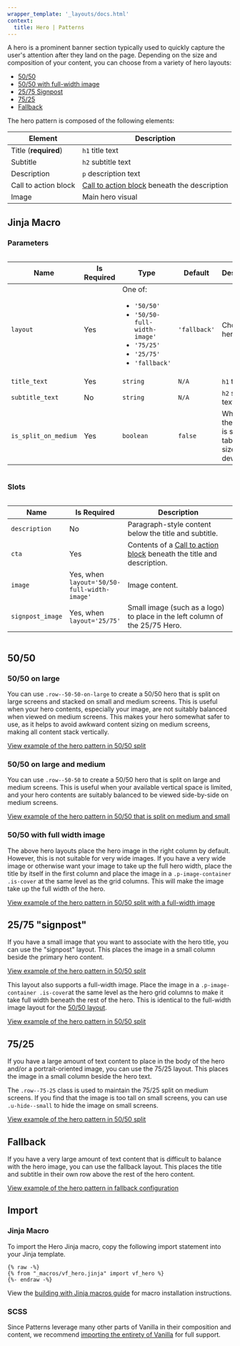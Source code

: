 ```yaml
---
wrapper_template: '_layouts/docs.html'
context:
  title: Hero | Patterns
---
```


A hero is a prominent banner section typically used to quickly capture the user's attention after they land on the page.
Depending on the size and composition of your content, you can choose from a variety of hero layouts:

- [50/50](#5050)
- [50/50 with full-width image](#5050-with-full-width-image)
- [25/75 Signpost](#2575-signpost)
- [75/25](#7525)
- [Fallback](#fallback)

The hero pattern is composed of the following elements:

| Element              | Description                                                              |
| -------------------- | ------------------------------------------------------------------------ |
| Title (**required**) | `h1` title text                                                          |
| Subtitle             | `h2` subtitle text                                                       |
| Description          | `p` description text                                                     |
| Call to action block | [Call to action block](/docs/patterns/cta-block) beneath the description |
| Image                | Main hero visual                                                         |

## Jinja Macro

### Parameters

<div style="overflow: auto;">
  <table style="overflow: visible; width: auto;">
    <thead>
      <tr>
        <th style="width: 20%;">Name</th>
        <th style="width: 15%;">Is Required</th>
        <th style="width: 20%;">Type</th>
        <th style="width: 15%;">Default</th>
        <th style="width: 30%;">Description</th>
      </tr>
    </thead>
    <tbody>
      <tr>
        <td><code>layout</code></td>
        <td>Yes</td>
        <td>
          One of:
          <ul class="p-list">
            <li class="p-list__item has-bullet"><code>'50/50'</code></li>
            <li class="p-list__item has-bullet"><code>'50/50-full-width-image'</code></li>
            <li class="p-list__item has-bullet"><code>'75/25'</code></li>
            <li class="p-list__item has-bullet"><code>'25/75'</code></li>
            <li class="p-list__item has-bullet"><code>'fallback'</code></li>
          </ul>
        </td>
        <td><code>'fallback'</code></td>
        <td>Choice of hero layout.</td>
      </tr>
      <tr>
        <td><code>title_text</code></td>
        <td>Yes</td>
        <td><code>string</code></td>
        <td><code>N/A</code></td>
        <td><code>h1</code> title text</td>
      </tr>
      <tr>
        <td><code>subtitle_text</code></td>
        <td>No</td>
        <td><code>string</code></td>
        <td><code>N/A</code></td>
        <td><code>h2</code> subtitle text</td>
      </tr>
      <tr>
        <td><code>is_split_on_medium</code></td>
        <td>Yes</td>
        <td><code>boolean</code></td>
        <td><code>false</code></td>
        <td>Whether the layout is split on tablet-sized devices.</td>
      </tr>
    </tbody>
  </table>
</div>

### Slots

<div style="overflow: auto;">
  <table style="overflow: visible; width: auto;">
    <thead>
      <tr>
        <th style="width: 20%;">Name</th>
        <th style="width: 25%;">Is Required</th>
        <th style="width: 55%;">Description</th>
      </tr>
    </thead>
    <tbody>
      <tr>
        <td><code>description</code></td>
        <td>No</td>
        <td>Paragraph-style content below the title and subtitle.</td>
      </tr>
      <tr>
        <td><code>cta</code></td>
        <td>Yes</td>
        <td>Contents of a <a href="/docs/patterns/cta-block">Call to action block</a> beneath the title and description.</td>
      </tr>
      <tr>
        <td><code>image</code></td>
        <td>Yes, when <code>layout='50/50-full-width-image'</code></td>
        <td>Image content.</td>
      </tr>
      <tr>
        <td><code>signpost_image</code></td>
        <td>Yes, when <code>layout='25/75'</code></td>
        <td>Small image (such as a logo) to place in the left column of the 25/75 Hero.</td>
      </tr>
    </tbody>
  </table>
</div>

## 50/50

### 50/50 on large

You can use <code>.row--50-50-on-large</code> to create a 50/50 hero that is split on large screens and stacked on small
and medium screens.
This is useful when your hero contents, especially your image, are not suitably balanced when viewed on medium screens.
This makes your hero somewhat safer to use, as it helps to avoid awkward content sizing on medium screens, making all
content stack vertically.

<div class="embedded-example"><a href="/docs/examples/patterns/hero/hero-50-50" class="js-example">
View example of the hero pattern in 50/50 split
</a></div>

### 50/50 on large and medium

You can use <code>.row--50-50</code> to create a 50/50 hero that is split on large and medium screens.
This is useful when your available vertical space is limited, and your hero contents are suitably balanced to be viewed
side-by-side on medium screens.

<div class="embedded-example"><a href="/docs/examples/patterns/hero/hero-50-50-split-on-medium" class="js-example">
View example of the hero pattern in 50/50 that is split on medium and small
</a></div>

### 50/50 with full width image

The above hero layouts place the hero image in the right column by default. However, this is not suitable for very wide
images.
If you have a very wide image or otherwise want your image to take up the full hero width, place the title by itself in
the first column and place the image in a <code>.p-image-container .is-cover</code> at the same level as the grid
columns.
This will make the image take up the full width of the hero.

<div class="embedded-example"><a href="/docs/examples/patterns/hero/hero-50-50-full-width-image" class="js-example">
View example of the hero pattern in 50/50 split with a full-width image
</a></div>

## 25/75 "signpost"

If you have a small image that you want to associate with the hero title, you can use the "signpost" layout.
This places the image in a small column beside the primary hero content.

<div class="embedded-example"><a href="/docs/examples/patterns/hero/hero-signpost" class="js-example">
View example of the hero pattern in 50/50 split
</a></div>

This layout also supports a full-width image. Place the image in a <code>.p-image-container .is-cover</code>at the same
level as the hero grid columns to make it take full width beneath the rest of the hero. This is identical to the
full-width image layout for the [50/50 layout](#50-50-with-full-width-image).

<div class="embedded-example"><a href="/docs/examples/patterns/hero/hero-signpost-full-width-image" class="js-example">
View example of the hero pattern in 50/50 split
</a></div>

## 75/25

If you have a large amount of text content to place in the body of the hero and/or a portrait-oriented image, you can
use the 75/25 layout. This places the image in a small column beside the hero text.

The <code>.row--75-25</code> class is used to maintain the 75/25 split on medium screens.
If you find that the image is too tall on small screens, you can use <code>.u-hide--small</code> to hide the image on
small screens.

<div class="embedded-example"><a href="/docs/examples/patterns/hero/hero-75-25" class="js-example">
View example of the hero pattern in 50/50 split
</a></div>

## Fallback

If you have a very large amount of text content that is difficult to balance with the hero image, you can use the
fallback layout.
This places the title and subtitle in their own row above the rest of the hero content.

<div class="embedded-example"><a href="/docs/examples/patterns/hero/hero-fallback" class="js-example">
View example of the hero pattern in fallback configuration
</a></div>

## Import

### Jinja Macro

To import the Hero Jinja macro, copy the following import statement into your Jinja template.

```jinja
{% raw -%}
{% from "_macros/vf_hero.jinja" import vf_hero %}
{%- endraw -%}
```

View the [building with Jinja macros guide](/docs/building-vanilla#jinja-macros) for macro installation instructions.

### SCSS

Since Patterns leverage many other parts of Vanilla in their composition and content, we
recommend [importing the entirety of Vanilla](/docs#install) for full support.
